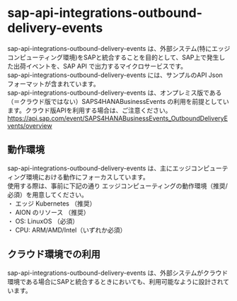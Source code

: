 # sap-api-integrations-outbound-delivery-events  
sap-api-integrations-outbound-delivery-events は、外部システム(特にエッジコンピューティング環境)をSAPと統合することを目的として、SAP上で発生した出荷イベントを、SAP API で出力するマイクロサービスです。  
sap-api-integrations-outbound-delivery-events には、サンプルのAPI Json フォーマットが含まれています。  
sap-api-integrations-outbound-delivery-events は、オンプレミス版である（＝クラウド版ではない）SAPS4HANABusinessEvents の利用を前提としています。クラウド版APIを利用する場合は、ご注意ください。   
https://api.sap.com/event/SAPS4HANABusinessEvents_OutboundDeliveryEvents/overview

## 動作環境
sap-api-integrations-outbound-delivery-events は、主にエッジコンピューティング環境における動作にフォーカスしています。  
使用する際は、事前に下記の通り エッジコンピューティングの動作環境（推奨/必須）を用意してください。  
・ エッジ Kubernetes  （推奨）  
・ AION のリソース  （推奨）  
・ OS: LinuxOS （必須）  
・ CPU: ARM/AMD/Intel（いずれか必須）  

## クラウド環境での利用
sap-api-integrations-outbound-delivery-events は、外部システムがクラウド環境である場合にSAPと統合するときにおいても、利用可能なように設計されています。    
